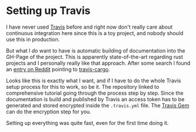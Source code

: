 # Setting up Travis

I have never used [Travis] before and right now don't really care about
continuous integration here since this is a toy project, and nobody should use
this in production.

But what I *do* want to have is automatic building of documentation into the
GH-Page of the project. This is apparently state-of-the-art regarding rust
projects and I personally really like that approach. After some search I found
an [entry on Reddit][1] pointing to [travis-cargo].

Looks like this is exactly what I want, and if I have to do the whole Travis
setup process for this to work, so be it. The repository linked to
comprehensive tutorial going through the process step by step. Since the
documentation is build and published by Travis an access token has to be
generated and stored encrypted inside the `.travis.yml` file. The [Travis Gem]
can do the encryption step for you.

Setting up everything was quite fast, even for the first time doing it.

[1]: <https://www.reddit.com/r/rust/comments/3e1xgy>
[Travis]: <https://travis-ci.org/>
[Travis Gem]: <https://github.com/travis-ci/travis.rb>
[travis-cargo]: <https://github.com/huonw/travis-cargo>
